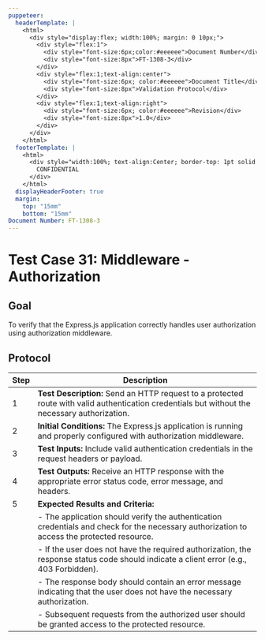 ```yaml
---
puppeteer:
  headerTemplate: |
    <html>
      <div style="display:flex; width:100%; margin: 0 10px;">
        <div style="flex:1">
          <div style="font-size:6px;color:#eeeeee">Document Number</div>
          <div style="font-size:8px">FT-1308-3</div>
        </div>
        <div style="flex:1;text-align:center">
          <div style="font-size:6px; color:#eeeeee">Document Title</div>
          <div style="font-size:8px">Validation Protocol</div>
        </div>
        <div style="flex:1;text-align:right">
          <div style="font-size:6px; color:#eeeeee">Revision</div>
          <div style="font-size:8px">1.0</div>
        </div>
      </div>
    </html>
  footerTemplate: |
    <html>
      <div style="width:100%; text-align:Center; border-top: 1pt solid #eeeeee; margin: 0 20px -10px 0; font-size: 8pt; color: #000000">
        CONFIDENTIAL
      </div>
    </html>
  displayHeaderFooter: true
  margin:
    top: "15mm"
    bottom: "15mm"
Document Number: FT-1308-3
---
```


# Test Case 31: Middleware - Authorization

## Goal

To verify that the Express.js application correctly handles user authorization using authorization middleware.

## Protocol

| Step | Description                                                  |
|------|--------------------------------------------------------------|
| 1    | **Test Description:** Send an HTTP request to a protected route with valid authentication credentials but without the necessary authorization. |
| 2    | **Initial Conditions:** The Express.js application is running and properly configured with authorization middleware. |
| 3    | **Test Inputs:** Include valid authentication credentials in the request headers or payload. |
| 4    | **Test Outputs:** Receive an HTTP response with the appropriate error status code, error message, and headers. |
| 5    | **Expected Results and Criteria:**                                 |
|      | - The application should verify the authentication credentials and check for the necessary authorization to access the protected resource. |
|      | - If the user does not have the required authorization, the response status code should indicate a client error (e.g., 403 Forbidden). |
|      | - The response body should contain an error message indicating that the user does not have the necessary authorization. |
|      | - Subsequent requests from the authorized user should be granted access to the protected resource. |

